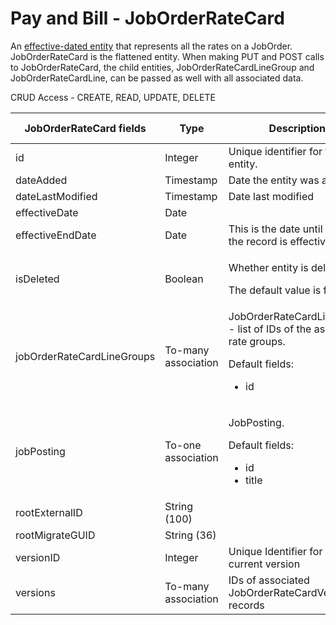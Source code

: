 # Pay and Bill - JobOrderRateCard

An [effective-dated entity](../index.html#effective-dated-entity) that represents all the rates on a JobOrder. 
JobOrderRateCard is the flattened entity. When making PUT and POST calls 
to JobOrderRateCard, the child entities, JobOrderRateCardLineGroup and JobOrderRateCardLine, 
can be passed as well with all associated data.

CRUD Access - CREATE, READ, UPDATE, DELETE

<table>
    <colgroup>
        <col width="20%" />
        <col width="20%" />
        <col width="20%" />
        <col width="20%" />
        <col width="20%" />
    </colgroup>
    <thead>
        <tr class="header">
            <th>JobOrderRateCard fields</th>
            <th>Type</th>
            <th>Description</th>
            <th>Not null</th>
            <th>Read-only</th>
        </tr>
    </thead>
    <tbody>
        <tr class="even">
            <td>id</td>
            <td>Integer</td>
            <td>Unique identifier for this entity.</td>
            <td>X</td>
            <td>X</td>
        </tr>
        <tr class="odd">
            <td>dateAdded</td>
            <td>Timestamp</td>
            <td>Date the entity was added.</td>
            <td>X</td>
            <td>X</td>
        </tr>
        <tr class="even">
            <td>dateLastModified</td>
            <td>Timestamp</td>
            <td>Date last modified</td>
            <td></td>
            <td></td>
        </tr>
        <tr class="odd">
            <td>effectiveDate</td>
            <td>Date</td>
            <td></td>
            <td>X</td>
            <td></td>
        </tr>
        <tr class="even">
            <td>effectiveEndDate</td>
            <td>Date</td>
            <td>This is the date until when the record is effective</td>
            <td></td>
            <td>X</td>
        </tr>
        <tr class="odd">
            <td>isDeleted</td>
            <td>Boolean</td>
            <td><p><span>Whether entity is deleted.</span></p>
<p><span> <span>The default value is false.</span> </span></p></td>
            <td>X</td>
            <td></td>
        </tr>
        <tr class="even">
            <td>jobOrderRateCardLineGroups</td>
            <td>To-many association</td>
            <td>JobOrderRateCardLineGroup - list of IDs of the associated rate groups.
                <p>Default fields:</p>
                <ul>
                    <li>id</li>
                </ul></td>
            <td></td>
            <td>X</td>
        </tr>
        <tr class="odd">
            <td>jobPosting</td>
            <td>To-one association</td>
            <td><p>JobPosting.</p>
                <p>Default fields:</p>
                <ul>
                    <li>id</li>
                    <li>title</li>
                </ul></td>
            <td>X</td>
            <td>X</td>
        </tr>
        <tr class="even">
            <td>rootExternalID</td>
            <td>String (100)</td>
            <td></td>
            <td></td>
            <td></td>
        </tr>
        <tr class="odd">
            <td>rootMigrateGUID</td>
            <td>String (36)</td>
            <td></td>
            <td></td>
            <td></td>
        </tr>
        <tr class="even">
            <td>versionID</td>
            <td>Integer</td>
            <td>Unique Identifier for the current version</td>
            <td>X</td>
            <td>X</td>
        </tr>
        <tr class="odd">
            <td>versions</td>
            <td>To-many association</td>
            <td>IDs of associated JobOrderRateCardVersion records</td>
            <td></td>
            <td>X</td>
        </tr>
    </tbody>
</table>








